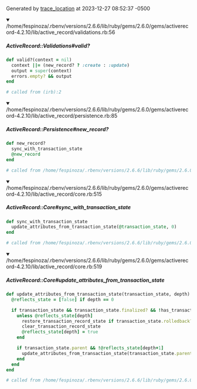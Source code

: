 Generated by [trace_location](https://github.com/yhirano55/trace_location) at 2023-12-27 08:52:37 -0500

<details open>
<summary>/home/fespinoza/.rbenv/versions/2.6.6/lib/ruby/gems/2.6.0/gems/activerecord-4.2.10/lib/active_record/validations.rb:56</summary>

##### ActiveRecord::Validations#valid?

```ruby
def valid?(context = nil)
  context ||= (new_record? ? :create : :update)
  output = super(context)
  errors.empty? && output
end

# called from (irb):2
```
</details>
<details open>
<summary>/home/fespinoza/.rbenv/versions/2.6.6/lib/ruby/gems/2.6.0/gems/activerecord-4.2.10/lib/active_record/persistence.rb:85</summary>

##### ActiveRecord::Persistence#new_record?

```ruby
def new_record?
  sync_with_transaction_state
  @new_record
end

# called from /home/fespinoza/.rbenv/versions/2.6.6/lib/ruby/gems/2.6.0/gems/activerecord-4.2.10/lib/active_record/validations.rb:57
```
</details>
<details open>
<summary>/home/fespinoza/.rbenv/versions/2.6.6/lib/ruby/gems/2.6.0/gems/activerecord-4.2.10/lib/active_record/core.rb:515</summary>

##### ActiveRecord::Core#sync_with_transaction_state

```ruby
def sync_with_transaction_state
  update_attributes_from_transaction_state(@transaction_state, 0)
end

# called from /home/fespinoza/.rbenv/versions/2.6.6/lib/ruby/gems/2.6.0/gems/activerecord-4.2.10/lib/active_record/persistence.rb:86
```
</details>
<details open>
<summary>/home/fespinoza/.rbenv/versions/2.6.6/lib/ruby/gems/2.6.0/gems/activerecord-4.2.10/lib/active_record/core.rb:519</summary>

##### ActiveRecord::Core#update_attributes_from_transaction_state

```ruby
def update_attributes_from_transaction_state(transaction_state, depth)
  @reflects_state = [false] if depth == 0

  if transaction_state && transaction_state.finalized? && !has_transactional_callbacks?
    unless @reflects_state[depth]
      restore_transaction_record_state if transaction_state.rolledback?
      clear_transaction_record_state
      @reflects_state[depth] = true
    end

    if transaction_state.parent && !@reflects_state[depth+1]
      update_attributes_from_transaction_state(transaction_state.parent, depth+1)
    end
  end
end

# called from /home/fespinoza/.rbenv/versions/2.6.6/lib/ruby/gems/2.6.0/gems/activerecord-4.2.10/lib/active_record/core.rb:516
```
</details>
